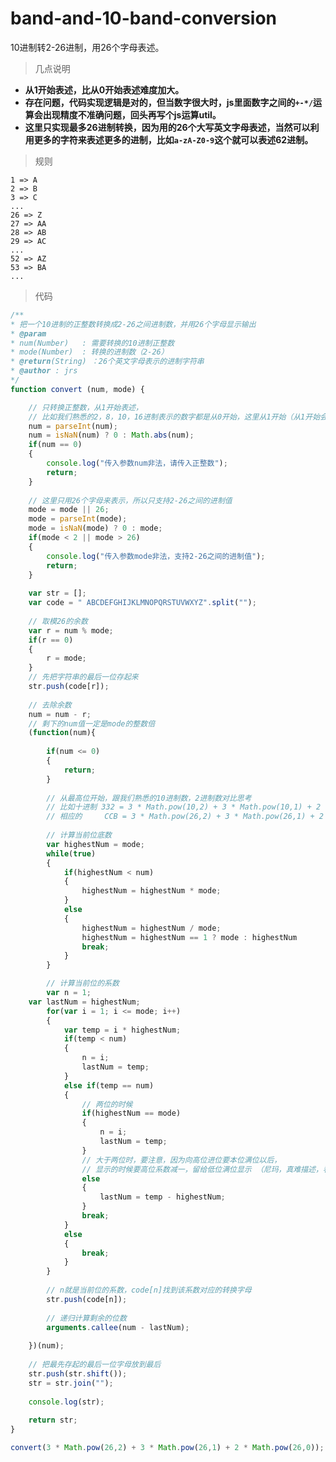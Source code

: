 # band-and-10-band-conversion
10进制转2-26进制，用26个字母表述。

> 几点说明

- **从1开始表述，比从0开始表述难度加大。**<br>
- **存在问题，代码实现逻辑是对的，但当数字很大时，js里面数字之间的`+-*/`运算会出现精度不准确问题，回头再写个js运算util。**<br>
- **这里只实现最多26进制转换，因为用的26个大写英文字母表述，当然可以利用更多的字符来表述更多的进制，比如`a-zA-Z0-9`这个就可以表述62进制。**<br>

> 规则

    1 => A
    2 => B
    3 => C
    ...
    26 => Z
    27 => AA
    28 => AB
    29 => AC
    ...
    52 => AZ
    53 => BA
    ...

> 代码

```javascript
/**
* 把一个10进制的正整数转换成2-26之间进制数，并用26个字母显示输出
* @param 
* num(Number) 	: 需要转换的10进制正整数
* mode(Number) 	: 转换的进制数（2-26）
* @return(String) ：26个英文字母表示的进制字符串
* @author : jrs
*/
function convert (num, mode) {

	// 只转换正整数，从1开始表述，
	// 比如我们熟悉的2，8，10，16进制表示的数字都是从0开始，这里从1开始（从1开始会增加难度）
	num = parseInt(num);
	num = isNaN(num) ? 0 : Math.abs(num);
	if(num == 0)
	{
		console.log("传入参数num非法，请传入正整数");
		return;
	}
	
	// 这里只用26个字母来表示，所以只支持2-26之间的进制值
	mode = mode || 26;
	mode = parseInt(mode);
	mode = isNaN(mode) ? 0 : mode;
	if(mode < 2 || mode > 26)
	{
		console.log("传入参数mode非法，支持2-26之间的进制值");
		return;
	}
	
	var str = [];
	var code = " ABCDEFGHIJKLMNOPQRSTUVWXYZ".split("");
	
	// 取模26的余数
	var r = num % mode;
	if(r == 0)
	{
		r = mode;
	}
	// 先把字符串的最后一位存起来
	str.push(code[r]);
	
	// 去除余数	
	num = num - r;
	// 剩下的num值一定是mode的整数倍
	(function(num){
	
		if(num <= 0)
		{
			return;
		}
		
		// 从最高位开始，跟我们熟悉的10进制数，2进制数对比思考
		// 比如十进制 332 = 3 * Math.pow(10,2) + 3 * Math.pow(10,1) + 2 * Math.pow(10,0)
		// 相应的     CCB = 3 * Math.pow(26,2) + 3 * Math.pow(26,1) + 2 * Math.pow(26,0)
		
		// 计算当前位底数 
		var highestNum = mode;
		while(true)
		{
			if(highestNum < num)
			{
				highestNum = highestNum * mode;
			}
			else
			{
				highestNum = highestNum / mode;
				highestNum = highestNum == 1 ? mode : highestNum
				break;
			}
		}

		// 计算当前位的系数
		var n = 1;
    var lastNum = highestNum;
		for(var i = 1; i <= mode; i++)
		{
			var temp = i * highestNum;
			if(temp < num)
			{
				n = i;
				lastNum = temp;
			}
			else if(temp == num)
			{
				// 两位的时候
				if(highestNum == mode)
				{
					n = i;
					lastNum = temp;
				}
				// 大于两位时，要注意，因为向高位进位要本位满位以后，
				// 显示的时候要高位系数减一，留给低位满位显示 （尼玛，真难描述，看得懂就看吧 - -）
				else
				{
					lastNum = temp - highestNum;
				}
				break;
			}
			else
			{
				break;
			}
		}
		
		// n就是当前位的系数，code[n]找到该系数对应的转换字母
		str.push(code[n]);
		
		// 递归计算剩余的位数
		arguments.callee(num - lastNum);
		
	})(num);
	
	// 把最先存起的最后一位字母放到最后
	str.push(str.shift());
	str = str.join("");
	
	console.log(str);
	
	return str;
}

convert(3 * Math.pow(26,2) + 3 * Math.pow(26,1) + 2 * Math.pow(26,0));
```
